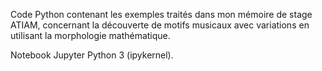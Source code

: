 Code Python contenant les exemples traités dans mon mémoire de stage ATIAM, concernant la découverte de motifs musicaux avec variations
en utilisant la morphologie mathématique.

Notebook Jupyter Python 3 (ipykernel).

